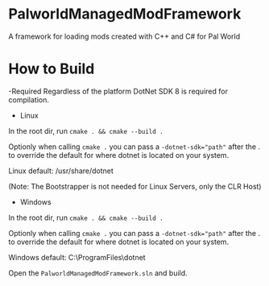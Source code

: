 # PalworldManagedModFramework

A framework for loading mods created with C++ and C# for Pal World
<br>

# How to Build

-Required
Regardless of the platform DotNet SDK 8 is required for compilation.

- Linux<br>

In the root dir, run `cmake . && cmake --build .`

Optionly when calling `cmake .` you can pass a `-dotnet-sdk="path"` after the . to override the default for where dotnet is located on your system.

Linux default: /usr/share/dotnet

(Note: The Bootstrapper is not needed for Linux Servers, only the CLR Host)

- Windows <br>

In the root dir, run `cmake . && cmake --build .`

Optionly when calling `cmake .` you can pass a `-dotnet-sdk="path"` after the . to override the default for where dotnet is located on your system.

Windows default: C:\\ProgramFiles\\dotnet

Open the ```PalworldManagedModFramework.sln``` and build.